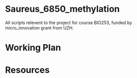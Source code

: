 # Saureus_6850_methylation

All scripts relevent to the project for course BIO253, funded by micro_innovation grant from UZH.



# Working Plan



# Resources



